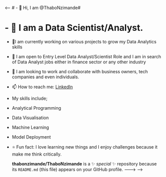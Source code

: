 <-- # - 👋 Hi, I am @ThaboNzimande#
# - 👀 I am a Data Scientist/Analyst.
- 👀I am currently working on various projects to grow my Data Analytics skills
- 🌱 I am open to Entry Level Data Analyst/Scientist Role and I am in search of Data Analyst jobs either in finance sector or any other industry
- 💞️ I am looking to work and collaborate with business owners, tech companies and even individuals. 
- 📫 How to reach me: [LinkedIn](https://www.linkedin.com/in/thubelihle-nzimande-6527a2245/)
- My skills include;
 - Analytical Programming
 - Data Visualisation
 - Machine Learning
 - Model Deployment
- ⭐ Fun fact: I love learning new things and I enjoy challenges because it make me think critically.

  **thabonzimande/ThaboNzimande** is a ✨ _special_ ✨ repository because its `README.md` (this file) appears on your GitHub profile.
--->
-->
